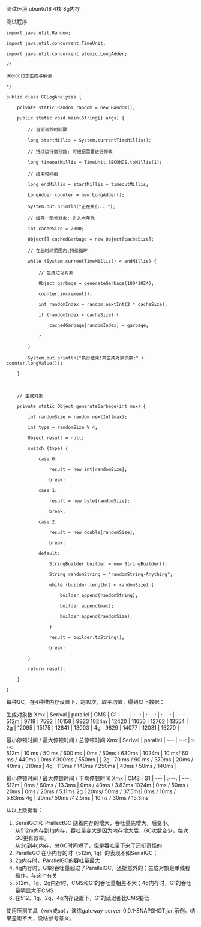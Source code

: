 测试环境 ubuntu18 4核 8g内存

测试程序
```
import java.util.Random;

import java.util.concurrent.TimeUnit;

import java.util.concurrent.atomic.LongAdder;

/*

演示GC日志生成与解读

*/

public class GCLogAnalysis {

    private static Random random = new Random();

    public static void main(String[] args) {

        // 当前毫秒时间戳

        long startMillis = System.currentTimeMillis();

        // 持续运行毫秒数; 可根据需要进行修改

        long timeoutMillis = TimeUnit.SECONDS.toMillis(1);

        // 结束时间戳

        long endMillis = startMillis + timeoutMillis;

        LongAdder counter = new LongAdder();

        System.out.println("正在执行...");

        // 缓存一部分对象; 进入老年代

        int cacheSize = 2000;

        Object[] cachedGarbage = new Object[cacheSize];

        // 在此时间范围内,持续循环

        while (System.currentTimeMillis() < endMillis) {

            // 生成垃圾对象

            Object garbage = generateGarbage(100*1024);

            counter.increment();

            int randomIndex = random.nextInt(2 * cacheSize);

            if (randomIndex < cacheSize) {

                cachedGarbage[randomIndex] = garbage;

            }

        }

        System.out.println("执行结束!共生成对象次数:" + counter.longValue());

    }



    // 生成对象

    private static Object generateGarbage(int max) {

        int randomSize = random.nextInt(max);

        int type = randomSize % 4;

        Object result = null;

        switch (type) {

            case 0:

                result = new int[randomSize];

                break;

            case 1:

                result = new byte[randomSize];

                break;

            case 2:

                result = new double[randomSize];

                break;

            default:

                StringBuilder builder = new StringBuilder();

                String randomString = "randomString-Anything";

                while (builder.length() < randomSize) {

                    builder.append(randomString);

                    builder.append(max);

                    builder.append(randomSize);

                }

                result = builder.toString();

                break;

        }

        return result;

    }

}
```
每种GC，在4种堆内存设置下，跑10次，取平均值，得到以下数据：

生成对象数
Xmx   | Serival | parallel | CMS |    G1 |
---   |   :--:  | :---:    | :---: | ---:
512m  |   9718  |   7592   |  10158 |  9923
1024m |   12420 |  11050   | 12762 | 13554 |
2g    |   12095  |   15175   |  12841 | 13003 |
4g    |   9829  |   14077   |  12031 | 16270 |


最小停顿时间 / 最大停顿时间 / 总停顿时间
Xmx   | Serival | parallel |
---   |   :--:  | :---:    
512m  |   10 ms /  50 ms / 600 ms  |   0ms / 50ms / 630ms   | 
1024m |   10 ms/ 60 ms / 440ms     |   0ms / 300ms / 550ms |  |
2g    |   70 ms / 90 ms / 370ms    |   20ms / 40ms / 310ms   | 
4g    |   110ms / 140ms / 250ms    |   40ms / 50ms / 140ms   |  

最小停顿时间 / 最大停顿时间 / 平均停顿时间
Xmx   |          CMS |    G1  |
---   | :---:        | ---:
512m  |  0ms / 60ms / 13.3ms  |  0ms / 40ms / 3.83ms
1024m |  0ms / 50ms / 20ms  |  0ms / 20ms / 5.11ms
2g    |  20ms/ 50ms / 37.5ms|  0ms / 10ms / 5.83ms
4g    |  20ms/ 50ms /42.5ms |  10ms / 30ms / 15.3ms

从以上数据看：

1. SerailGC 和 PrallectGC 随着内存的增大，吞吐量先增大，后变小。  
   从512m内存到1g内存，吞吐量变大是因为内存增大后，GC次数变少，每次GC更有效率。  
   从2g到4g内存，总GC时间短了，但是吞吐量下来了还挺奇怪的
2. ParalleGC 在小内存的时（512m, 1g）的表现不如SerialGC； 
3. 2g内存时，ParallelGC的吞吐量最大
4. 4g内存时，G1的吞吐量超过了ParallelGC，还挺意外的；生成对象是单线程操作，与这个有关
5. 512m、1g、2g内存时，CMS和G1的吞吐量相差不大；4g内存时，G1的吞吐量明显大于CMS
6. 在512、1g、2g、4g内存设置下，G1的延迟都比CMS要低




使用压测工具（wrk或sb），演练gateway-server-0.0.1-SNAPSHOT.jar 示例。结果差距不大，没啥参考意义。